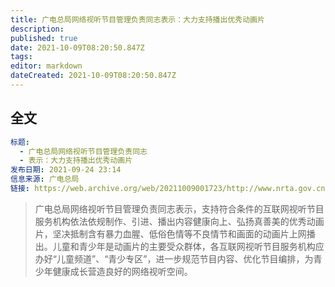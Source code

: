 ```yaml
---
title: 广电总局网络视听节目管理负责同志表示：大力支持播出优秀动画片
description: 
published: true
date: 2021-10-09T08:20:50.847Z
tags: 
editor: markdown
dateCreated: 2021-10-09T08:20:50.847Z
---
```


## 全文

```YAML
标题: 
  - 广电总局网络视听节目管理负责同志
  - 表示：大力支持播出优秀动画片
发布日期: 2021-09-24 23:14
信息来源: 广电总局
链接: https://web.archive.org/web/20211009001723/http://www.nrta.gov.cn/art/2021/9/24/art_113_58016.html
```

> 广电总局网络视听节目管理负责同志表示，支持符合条件的互联网视听节目服务机构依法依规制作、引进、播出内容健康向上、弘扬真善美的优秀动画片，坚决抵制含有暴力血腥、低俗色情等不良情节和画面的动画片上网播出。儿童和青少年是动画片的主要受众群体，各互联网视听节目服务机构应办好“儿童频道”、“青少专区”，进一步规范节目内容、优化节目编排，为青少年健康成长营造良好的网络视听空间。
